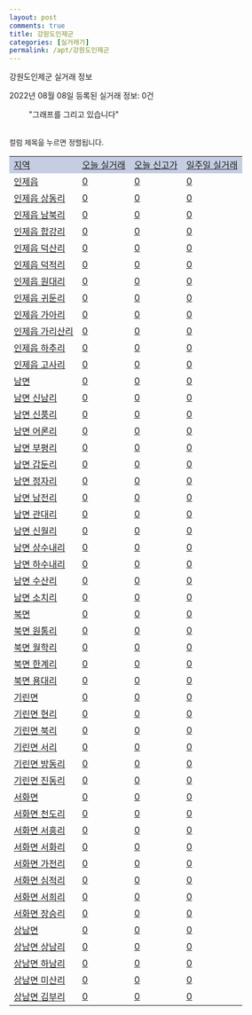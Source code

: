 ```yaml
---
layout: post
comments: true
title: 강원도인제군
categories: [실거래가]
permalink: /apt/강원도인제군
---
```


강원도인제군 실거래 정보

2022년 08월 08일 등록된 실거래 정보: 0건

<!--<script async src="https://pagead2.googlesyndication.com/pagead/js/adsbygoogle.js?client=ca-pub-3485438051770037"
 crossorigin="anonymous"></script>-->

<script type="text/javascript">
  google.charts.load('current', {'packages':['corechart']});
  google.charts.setOnLoadCallback(drawChart);

  function drawChart() {
    var data = google.visualization.arrayToDataTable([['거래일', '매매', '전월세', '전매'], ['21-01', 0, 0, 1], ['21-02', 9, 2, 0], ['21-03', 3, 0, 0], ['21-04', 1, 0, 0], ['21-05', 0, 1, 0], ['21-06', 1, 0, 0], ['21-07', 2, 1, 0], ['21-08', 8, 3, 0], ['21-09', 6, 1, 0], ['21-10', 4, 0, 0], ['21-11', 10, 5, 0], ['21-12', 8, 1, 0], ['22-01', 33, 2, 0], ['22-02', 25, 5, 0], ['22-03', 13, 2, 0], ['22-04', 9, 2, 0], ['22-05', 12, 4, 0], ['22-06', 6, 1, 0], ['22-07', 6, 3, 0]]);

    var options = {
      title: '최근 1년간 유형별 거래량 추이',
      legend: { position: 'bottom' }
    };

    setTimeout(function() {
        var chart = new google.visualization.LineChart(document.getElementById('columnchart_material'));
        chart.draw(data, (options));
        document.getElementById('loading').style.display = 'none';
        var dayLabel = (new Date()).getDay();
        if (dayLabel < 2) {
            sorttable.innerSortFunction.apply(document.getElementById('week'), []);
            sorttable.innerSortFunction.apply(document.getElementById('week'), []);        
        }
        else {
            sorttable.innerSortFunction.apply(document.getElementById('today'), []);
            sorttable.innerSortFunction.apply(document.getElementById('today'), []);
        }
    }, 200);

  }
</script>

<div id="loading" style="z-index:20; display: block; margin-left: 35px">"그래프를 그리고 있습니다"</div>
<div id="columnchart_material" style="width: 95%; margin-left: -35px; display: block"></div>
<!--<div style="width: 95%; margin-left: -35px; display: block">
      <script async src="https://pagead2.googlesyndication.com/pagead/js/adsbygoogle.js?client=ca-pub-3485438051770037"
          crossorigin="anonymous"></script>
      <ins class="adsbygoogle"
          style="display:block"
          data-ad-format="fluid"
          data-ad-layout-key="-fb+5w+4e-db+86"
          data-ad-client="ca-pub-3485438051770037"
          data-ad-slot="1827090281"></ins>
      <script>
          (adsbygoogle = window.adsbygoogle || []).push({});
      </script>
</div>-->
<br>

<font size='small' style='font-size: small;'>컬럼 제목을 누르면 정렬됩니다.</font>
<table class="sortable">
  <tr style='background-color: rgba(114, 132, 186,0.4);'>
    <td id="region"><a href="#">지역</a></td>
    <td id="today"><a href="#">오늘 실거래</a></td>
    <td id="today_new"><a href="#">오늘 신고가</a></td>
    <td id="week"><a href="#">일주일 실거래</a></td>
  </tr>

  
  <tr class="item">
    <td><a href="강원도인제군인제읍">인제읍</a></td>
    <td><a href="강원도인제군인제읍">0</a></td>
    <td><a href="강원도인제군인제읍">0</a></td>
    <td><a href="강원도인제군인제읍">0</a></td>
  </tr>
    

  <tr class="item">
    <td><a href="강원도인제군인제읍상동리">인제읍 상동리</a></td>
    <td><a href="강원도인제군인제읍상동리">0</a></td>
    <td><a href="강원도인제군인제읍상동리">0</a></td>
    <td><a href="강원도인제군인제읍상동리">0</a></td>
  </tr>
    

  <tr class="item">
    <td><a href="강원도인제군인제읍남북리">인제읍 남북리</a></td>
    <td><a href="강원도인제군인제읍남북리">0</a></td>
    <td><a href="강원도인제군인제읍남북리">0</a></td>
    <td><a href="강원도인제군인제읍남북리">0</a></td>
  </tr>
    

  <tr class="item">
    <td><a href="강원도인제군인제읍합강리">인제읍 합강리</a></td>
    <td><a href="강원도인제군인제읍합강리">0</a></td>
    <td><a href="강원도인제군인제읍합강리">0</a></td>
    <td><a href="강원도인제군인제읍합강리">0</a></td>
  </tr>
    

  <tr class="item">
    <td><a href="강원도인제군인제읍덕산리">인제읍 덕산리</a></td>
    <td><a href="강원도인제군인제읍덕산리">0</a></td>
    <td><a href="강원도인제군인제읍덕산리">0</a></td>
    <td><a href="강원도인제군인제읍덕산리">0</a></td>
  </tr>
    

  <tr class="item">
    <td><a href="강원도인제군인제읍덕적리">인제읍 덕적리</a></td>
    <td><a href="강원도인제군인제읍덕적리">0</a></td>
    <td><a href="강원도인제군인제읍덕적리">0</a></td>
    <td><a href="강원도인제군인제읍덕적리">0</a></td>
  </tr>
    

  <tr class="item">
    <td><a href="강원도인제군인제읍원대리">인제읍 원대리</a></td>
    <td><a href="강원도인제군인제읍원대리">0</a></td>
    <td><a href="강원도인제군인제읍원대리">0</a></td>
    <td><a href="강원도인제군인제읍원대리">0</a></td>
  </tr>
    

  <tr class="item">
    <td><a href="강원도인제군인제읍귀둔리">인제읍 귀둔리</a></td>
    <td><a href="강원도인제군인제읍귀둔리">0</a></td>
    <td><a href="강원도인제군인제읍귀둔리">0</a></td>
    <td><a href="강원도인제군인제읍귀둔리">0</a></td>
  </tr>
    

  <tr class="item">
    <td><a href="강원도인제군인제읍가아리">인제읍 가아리</a></td>
    <td><a href="강원도인제군인제읍가아리">0</a></td>
    <td><a href="강원도인제군인제읍가아리">0</a></td>
    <td><a href="강원도인제군인제읍가아리">0</a></td>
  </tr>
    

  <tr class="item">
    <td><a href="강원도인제군인제읍가리산리">인제읍 가리산리</a></td>
    <td><a href="강원도인제군인제읍가리산리">0</a></td>
    <td><a href="강원도인제군인제읍가리산리">0</a></td>
    <td><a href="강원도인제군인제읍가리산리">0</a></td>
  </tr>
    

  <tr class="item">
    <td><a href="강원도인제군인제읍하추리">인제읍 하추리</a></td>
    <td><a href="강원도인제군인제읍하추리">0</a></td>
    <td><a href="강원도인제군인제읍하추리">0</a></td>
    <td><a href="강원도인제군인제읍하추리">0</a></td>
  </tr>
    

  <tr class="item">
    <td><a href="강원도인제군인제읍고사리">인제읍 고사리</a></td>
    <td><a href="강원도인제군인제읍고사리">0</a></td>
    <td><a href="강원도인제군인제읍고사리">0</a></td>
    <td><a href="강원도인제군인제읍고사리">0</a></td>
  </tr>
    

  <tr class="item">
    <td><a href="강원도인제군남면">남면</a></td>
    <td><a href="강원도인제군남면">0</a></td>
    <td><a href="강원도인제군남면">0</a></td>
    <td><a href="강원도인제군남면">0</a></td>
  </tr>
    

  <tr class="item">
    <td><a href="강원도인제군남면신남리">남면 신남리</a></td>
    <td><a href="강원도인제군남면신남리">0</a></td>
    <td><a href="강원도인제군남면신남리">0</a></td>
    <td><a href="강원도인제군남면신남리">0</a></td>
  </tr>
    

  <tr class="item">
    <td><a href="강원도인제군남면신풍리">남면 신풍리</a></td>
    <td><a href="강원도인제군남면신풍리">0</a></td>
    <td><a href="강원도인제군남면신풍리">0</a></td>
    <td><a href="강원도인제군남면신풍리">0</a></td>
  </tr>
    

  <tr class="item">
    <td><a href="강원도인제군남면어론리">남면 어론리</a></td>
    <td><a href="강원도인제군남면어론리">0</a></td>
    <td><a href="강원도인제군남면어론리">0</a></td>
    <td><a href="강원도인제군남면어론리">0</a></td>
  </tr>
    

  <tr class="item">
    <td><a href="강원도인제군남면부평리">남면 부평리</a></td>
    <td><a href="강원도인제군남면부평리">0</a></td>
    <td><a href="강원도인제군남면부평리">0</a></td>
    <td><a href="강원도인제군남면부평리">0</a></td>
  </tr>
    

  <tr class="item">
    <td><a href="강원도인제군남면갑둔리">남면 갑둔리</a></td>
    <td><a href="강원도인제군남면갑둔리">0</a></td>
    <td><a href="강원도인제군남면갑둔리">0</a></td>
    <td><a href="강원도인제군남면갑둔리">0</a></td>
  </tr>
    

  <tr class="item">
    <td><a href="강원도인제군남면정자리">남면 정자리</a></td>
    <td><a href="강원도인제군남면정자리">0</a></td>
    <td><a href="강원도인제군남면정자리">0</a></td>
    <td><a href="강원도인제군남면정자리">0</a></td>
  </tr>
    

  <tr class="item">
    <td><a href="강원도인제군남면남전리">남면 남전리</a></td>
    <td><a href="강원도인제군남면남전리">0</a></td>
    <td><a href="강원도인제군남면남전리">0</a></td>
    <td><a href="강원도인제군남면남전리">0</a></td>
  </tr>
    

  <tr class="item">
    <td><a href="강원도인제군남면관대리">남면 관대리</a></td>
    <td><a href="강원도인제군남면관대리">0</a></td>
    <td><a href="강원도인제군남면관대리">0</a></td>
    <td><a href="강원도인제군남면관대리">0</a></td>
  </tr>
    

  <tr class="item">
    <td><a href="강원도인제군남면신월리">남면 신월리</a></td>
    <td><a href="강원도인제군남면신월리">0</a></td>
    <td><a href="강원도인제군남면신월리">0</a></td>
    <td><a href="강원도인제군남면신월리">0</a></td>
  </tr>
    

  <tr class="item">
    <td><a href="강원도인제군남면상수내리">남면 상수내리</a></td>
    <td><a href="강원도인제군남면상수내리">0</a></td>
    <td><a href="강원도인제군남면상수내리">0</a></td>
    <td><a href="강원도인제군남면상수내리">0</a></td>
  </tr>
    

  <tr class="item">
    <td><a href="강원도인제군남면하수내리">남면 하수내리</a></td>
    <td><a href="강원도인제군남면하수내리">0</a></td>
    <td><a href="강원도인제군남면하수내리">0</a></td>
    <td><a href="강원도인제군남면하수내리">0</a></td>
  </tr>
    

  <tr class="item">
    <td><a href="강원도인제군남면수산리">남면 수산리</a></td>
    <td><a href="강원도인제군남면수산리">0</a></td>
    <td><a href="강원도인제군남면수산리">0</a></td>
    <td><a href="강원도인제군남면수산리">0</a></td>
  </tr>
    

  <tr class="item">
    <td><a href="강원도인제군남면소치리">남면 소치리</a></td>
    <td><a href="강원도인제군남면소치리">0</a></td>
    <td><a href="강원도인제군남면소치리">0</a></td>
    <td><a href="강원도인제군남면소치리">0</a></td>
  </tr>
    

  <tr class="item">
    <td><a href="강원도인제군북면">북면</a></td>
    <td><a href="강원도인제군북면">0</a></td>
    <td><a href="강원도인제군북면">0</a></td>
    <td><a href="강원도인제군북면">0</a></td>
  </tr>
    

  <tr class="item">
    <td><a href="강원도인제군북면원통리">북면 원통리</a></td>
    <td><a href="강원도인제군북면원통리">0</a></td>
    <td><a href="강원도인제군북면원통리">0</a></td>
    <td><a href="강원도인제군북면원통리">0</a></td>
  </tr>
    

  <tr class="item">
    <td><a href="강원도인제군북면월학리">북면 월학리</a></td>
    <td><a href="강원도인제군북면월학리">0</a></td>
    <td><a href="강원도인제군북면월학리">0</a></td>
    <td><a href="강원도인제군북면월학리">0</a></td>
  </tr>
    

  <tr class="item">
    <td><a href="강원도인제군북면한계리">북면 한계리</a></td>
    <td><a href="강원도인제군북면한계리">0</a></td>
    <td><a href="강원도인제군북면한계리">0</a></td>
    <td><a href="강원도인제군북면한계리">0</a></td>
  </tr>
    

  <tr class="item">
    <td><a href="강원도인제군북면용대리">북면 용대리</a></td>
    <td><a href="강원도인제군북면용대리">0</a></td>
    <td><a href="강원도인제군북면용대리">0</a></td>
    <td><a href="강원도인제군북면용대리">0</a></td>
  </tr>
    

  <tr class="item">
    <td><a href="강원도인제군기린면">기린면</a></td>
    <td><a href="강원도인제군기린면">0</a></td>
    <td><a href="강원도인제군기린면">0</a></td>
    <td><a href="강원도인제군기린면">0</a></td>
  </tr>
    

  <tr class="item">
    <td><a href="강원도인제군기린면현리">기린면 현리</a></td>
    <td><a href="강원도인제군기린면현리">0</a></td>
    <td><a href="강원도인제군기린면현리">0</a></td>
    <td><a href="강원도인제군기린면현리">0</a></td>
  </tr>
    

  <tr class="item">
    <td><a href="강원도인제군기린면북리">기린면 북리</a></td>
    <td><a href="강원도인제군기린면북리">0</a></td>
    <td><a href="강원도인제군기린면북리">0</a></td>
    <td><a href="강원도인제군기린면북리">0</a></td>
  </tr>
    

  <tr class="item">
    <td><a href="강원도인제군기린면서리">기린면 서리</a></td>
    <td><a href="강원도인제군기린면서리">0</a></td>
    <td><a href="강원도인제군기린면서리">0</a></td>
    <td><a href="강원도인제군기린면서리">0</a></td>
  </tr>
    

  <tr class="item">
    <td><a href="강원도인제군기린면방동리">기린면 방동리</a></td>
    <td><a href="강원도인제군기린면방동리">0</a></td>
    <td><a href="강원도인제군기린면방동리">0</a></td>
    <td><a href="강원도인제군기린면방동리">0</a></td>
  </tr>
    

  <tr class="item">
    <td><a href="강원도인제군기린면진동리">기린면 진동리</a></td>
    <td><a href="강원도인제군기린면진동리">0</a></td>
    <td><a href="강원도인제군기린면진동리">0</a></td>
    <td><a href="강원도인제군기린면진동리">0</a></td>
  </tr>
    

  <tr class="item">
    <td><a href="강원도인제군서화면">서화면</a></td>
    <td><a href="강원도인제군서화면">0</a></td>
    <td><a href="강원도인제군서화면">0</a></td>
    <td><a href="강원도인제군서화면">0</a></td>
  </tr>
    

  <tr class="item">
    <td><a href="강원도인제군서화면천도리">서화면 천도리</a></td>
    <td><a href="강원도인제군서화면천도리">0</a></td>
    <td><a href="강원도인제군서화면천도리">0</a></td>
    <td><a href="강원도인제군서화면천도리">0</a></td>
  </tr>
    

  <tr class="item">
    <td><a href="강원도인제군서화면서흥리">서화면 서흥리</a></td>
    <td><a href="강원도인제군서화면서흥리">0</a></td>
    <td><a href="강원도인제군서화면서흥리">0</a></td>
    <td><a href="강원도인제군서화면서흥리">0</a></td>
  </tr>
    

  <tr class="item">
    <td><a href="강원도인제군서화면서화리">서화면 서화리</a></td>
    <td><a href="강원도인제군서화면서화리">0</a></td>
    <td><a href="강원도인제군서화면서화리">0</a></td>
    <td><a href="강원도인제군서화면서화리">0</a></td>
  </tr>
    

  <tr class="item">
    <td><a href="강원도인제군서화면가전리">서화면 가전리</a></td>
    <td><a href="강원도인제군서화면가전리">0</a></td>
    <td><a href="강원도인제군서화면가전리">0</a></td>
    <td><a href="강원도인제군서화면가전리">0</a></td>
  </tr>
    

  <tr class="item">
    <td><a href="강원도인제군서화면심적리">서화면 심적리</a></td>
    <td><a href="강원도인제군서화면심적리">0</a></td>
    <td><a href="강원도인제군서화면심적리">0</a></td>
    <td><a href="강원도인제군서화면심적리">0</a></td>
  </tr>
    

  <tr class="item">
    <td><a href="강원도인제군서화면서희리">서화면 서희리</a></td>
    <td><a href="강원도인제군서화면서희리">0</a></td>
    <td><a href="강원도인제군서화면서희리">0</a></td>
    <td><a href="강원도인제군서화면서희리">0</a></td>
  </tr>
    

  <tr class="item">
    <td><a href="강원도인제군서화면장승리">서화면 장승리</a></td>
    <td><a href="강원도인제군서화면장승리">0</a></td>
    <td><a href="강원도인제군서화면장승리">0</a></td>
    <td><a href="강원도인제군서화면장승리">0</a></td>
  </tr>
    

  <tr class="item">
    <td><a href="강원도인제군상남면">상남면</a></td>
    <td><a href="강원도인제군상남면">0</a></td>
    <td><a href="강원도인제군상남면">0</a></td>
    <td><a href="강원도인제군상남면">0</a></td>
  </tr>
    

  <tr class="item">
    <td><a href="강원도인제군상남면상남리">상남면 상남리</a></td>
    <td><a href="강원도인제군상남면상남리">0</a></td>
    <td><a href="강원도인제군상남면상남리">0</a></td>
    <td><a href="강원도인제군상남면상남리">0</a></td>
  </tr>
    

  <tr class="item">
    <td><a href="강원도인제군상남면하남리">상남면 하남리</a></td>
    <td><a href="강원도인제군상남면하남리">0</a></td>
    <td><a href="강원도인제군상남면하남리">0</a></td>
    <td><a href="강원도인제군상남면하남리">0</a></td>
  </tr>
    

  <tr class="item">
    <td><a href="강원도인제군상남면미산리">상남면 미산리</a></td>
    <td><a href="강원도인제군상남면미산리">0</a></td>
    <td><a href="강원도인제군상남면미산리">0</a></td>
    <td><a href="강원도인제군상남면미산리">0</a></td>
  </tr>
    

  <tr class="item">
    <td><a href="강원도인제군상남면김부리">상남면 김부리</a></td>
    <td><a href="강원도인제군상남면김부리">0</a></td>
    <td><a href="강원도인제군상남면김부리">0</a></td>
    <td><a href="강원도인제군상남면김부리">0</a></td>
  </tr>
    


</table>


    